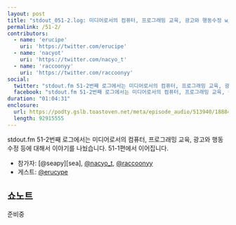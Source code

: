 ```yaml
---
layout: post
title: "stdout_051-2.log: 미디어로서의 컴퓨터, 프로그래밍 교육, 광고와 행동수정 w/ 최승준"
permalink: /51-2/
contributors:
  - name: 'erucipe'
    uri: 'https://twitter.com/erucipe'
  - name: 'nacyot'
    uri: 'https://twitter.com/nacyo_t'
  - name: 'raccoonyy'
    uri: 'https://twitter.com/raccoonyy'
social:
  twitter: "stdout.fm 51-2번째 로그에서는 미디어로서의 컴퓨터, 프로그래밍 교육, 광고와 행동수정 등에 대해서 이야기를 나눴습니다. 51-1편에서 이어집니다."
  facebook: "stdout.fm 51-2번째 로그에서는 미디어로서의 컴퓨터, 프로그래밍 교육, 광고와 행동수정 등에 대해서 이야기를 나눴습니다. 51-1편에서 이어집니다."
duration: "01:04:31"
enclosure:
  url: https://podty.gslb.toastoven.net/meta/episode_audio/513940/188843_1569888744324.mp3
  length: 92915555
---
```


stdout.fm 51-2번째 로그에서는 미디어로서의 컴퓨터, 프로그래밍 교육, 광고와 행동수정 등에 대해서 이야기를 나눴습니다. 51-1편에서 이어집니다.

* 참가자: [@seapy][sea], [@nacyo_t][nac], [@raccoonyy][rac]
* 게스트: [@erucype][eru]

[nac]: https://twitter.com/nacyo_t
[rac]: https://twitter.com/raccoonyy
[eru]: https://twitter.com/erucipe

## 쇼노트

준비중
